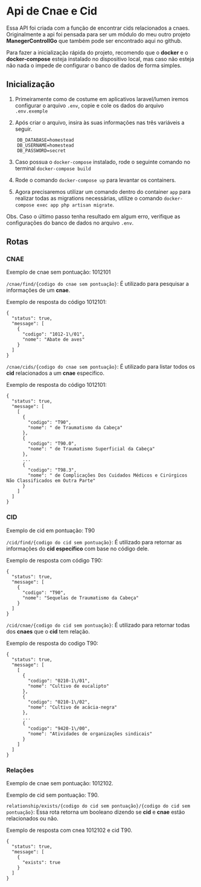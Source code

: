 # Api de Cnae e Cid

Essa API foi criada com a função de encontrar cids relacionados a cnaes. Originalmente a 
api foi pensada para ser um módulo do meu outro projeto **ManegerControllGo** que também 
pode ser encontrado aqui no github.

Para fazer a inicialização rápida do projeto, recomendo que o **docker** e o **docker-compose** 
esteja instalado no dispositivo local, mas caso não esteja não nada o impede de configurar o 
banco de dados de forma simples.


## Inicialização

1. Primeiramente como de costume em aplicativos laravel/lumen iremos configurar 
o arquivo `.env`, copie e cole os dados do arquivo `.env.exemple`

   
2. Após criar o arquivo, insira às suas informações nas três variáveis a seguir.

```
    DB_DATABASE=homestead
    DB_USERNAME=homestead
    DB_PASSWORD=secret
```

3. Caso possua o `docker-compose` instalado, rode o seguinte comando no 
terminal `docker-compose build`


4. Rode o comando `docker-compose up` para levantar os containers.


5. Agora precisaremos utilizar um comando dentro do container `app` para realizar
todas as migrations necessárias, utilize o comando `docker-compose exec app php artisan migrate`.

Obs. Caso o último passo tenha resultado em algum erro, verifique as configurações 
do banco de dados no arquivo `.env`.


## Rotas

### CNAE

Exemplo de cnae sem pontuação: 1012101

`/cnae/find/{codigo do cnae sem pontuação}`: É utilizado para pesquisar a informações
de um **cnae**.

Exemplo de resposta do código 1012101: 

```
{
  "status": true,
  "message": [
    {
      "codigo": "1012-1\/01",
      "nome": "Abate de aves"
    }
  ]
}
```

`/cnae/cids/{codigo do cnae sem pontuação}`: É utilizado para listar todos os 
**cid** relacionados a um **cnae** especifico.

Exemplo de resposta do código 1012101:

```
{
  "status": true,
  "message": [
    [
      {
        "codigo": "T90",
        "nome": " de Traumatismo da Cabeça"
      },
      {
        "codigo": "T90.0",
        "nome": " de Traumatismo Superficial da Cabeça"
      },
      ...
      {
        "codigo": "T98.3",
        "nome": " de Complicações Dos Cuidados Médicos e Cirúrgicos Não Classificados em Outra Parte"
      }
    ]
  ]
}
```



### CID

Exemplo de cid em pontuação: T90 

`/cid/find/{codigo do cid sem pontuação}`: É utilizado para retornar as informações
do **cid específico** com base no código dele.

Exemplo de resposta com código T90:

```
{
  "status": true,
  "message": [
    {
      "codigo": "T90",
      "nome": "Sequelas de Traumatismo da Cabeça"
    }
  ]
}
```



`/cid/cnae/{codigo do cid sem pontuação}`: É utilizado para retornar todas dos
**cnaes** que o **cid** tem relação.

Exemplo de resposta do codigo T90:

```
{
  "status": true,
  "message": [
    [
      {
        "codigo": "0210-1\/01",
        "nome": "Cultivo de eucalipto"
      },
      {
        "codigo": "0210-1\/02",
        "nome": "Cultivo de acácia-negra"
      },
      ...
      {
        "codigo": "9420-1\/00",
        "nome": "Atividades de organizações sindicais"
      }
    ]
  ]
}
```

### Relações

Exemplo de cnae sem pontuação: 1012102.

Exemplo de cid sem pontuação: T90.

`relationship/exists/{codigo do cid sem pontuação}/{codigo do cid sem pontuação}`: Essa rota retorna 
um booleano dizendo se **cid** e **cnae** estão relacionados ou não.  

Exemplo de resposta com cnea 1012102 e cid T90.

```
{
  "status": true,
  "message": [
    {
      "exists": true
    }
  ]
}
```












